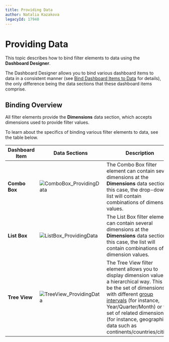 ```yaml
---
title: Providing Data
author: Natalia Kazakova
legacyId: 17940
---
```

# Providing Data
This topic describes how to bind filter elements to data using the **Dashboard Designer**.

The Dashboard Designer allows you to bind various dashboard items to data in a consistent manner (see [Bind Dashboard Items to Data](../../bind-dashboard-items-to-data/bind-dashboard-items-to-data.md) for details), the only difference being the data sections that these dashboard items comprise.

## Binding Overview
All filter elements provide the **Dimensions** data section, which accepts dimensions used to provide filter values.

To learn about the specifics of binding various filter elements to data, see the table below.

| Dashboard Item | Data Sections | Description |
|---|---|---|
| **Combo Box** | ![ComboBox_ProvidingData](../../../../images/img24813.png) | The Combo Box filter element can contain several dimensions at the **Dimensions** data section. In this case, the drop-down list will contain combinations of dimension values. |
| **List Box** | ![ListBox_ProvidingData](../../../../images/img24814.png) | The List Box filter element can contain several dimensions at the **Dimensions** data section. In this case, the list will contain combinations of dimension values. |
| **Tree View** | ![TreeView_ProvidingData](../../../../images/img24815.png) | The Tree View filter element allows you to display dimension values in a hierarchical way. This can be the set of dimensions with different [group intervals](../../data-shaping/grouping.md) (for instance, Year/Quarter/Month) or the set of related dimensions (for instance, geographical data such as continents/countries/cities). |